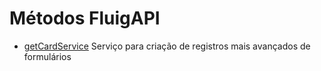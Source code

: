 # Métodos FluigAPI

- [getCardService](getCardService/README.md)
  Serviço para criação de registros mais avançados de formulários
